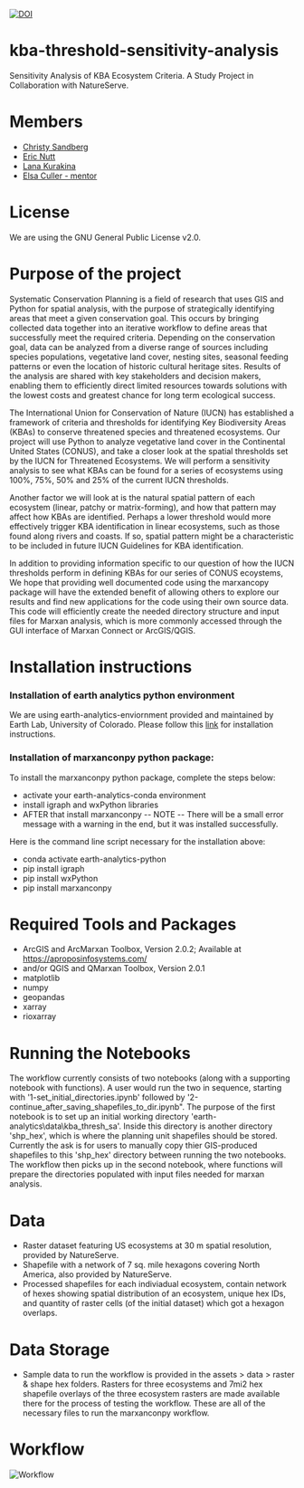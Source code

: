 [![DOI](https://zenodo.org/badge/482376890.svg)](https://zenodo.org/badge/latestdoi/482376890)

# kba-threshold-sensitivity-analysis
Sensitivity Analysis of KBA Ecosystem Criteria. A Study Project in Collaboration with NatureServe.

# Members 
* [Christy Sandberg](https://github.com/csandberg303)
* [Eric Nutt](https://github.com/ericrnutt5)
* [Lana Kurakina](https://github.com/S-Kur)
* [Elsa Culler - mentor](https://github.com/eculler)

# License
We are using the GNU General Public License v2.0.

# Purpose of the project
Systematic Conservation Planning is a field of research that uses GIS and Python for spatial analysis, with the purpose of strategically identifying areas that meet a given conservation goal. This occurs by bringing collected data together into an iterative workflow to define areas that successfully meet the required criteria. Depending on the conservation goal, data can be analyzed from a diverse range of sources including species populations, vegetative land cover, nesting sites, seasonal feeding patterns or even the location of historic cultural heritage sites. Results of the analysis are shared with key stakeholders and decision makers, enabling them to efficiently direct limited resources towards solutions with the lowest costs and greatest chance for long term ecological success.

The International Union for Conservation of Nature (IUCN) has established a framework of criteria and thresholds for identifying Key Biodiversity Areas (KBAs) to conserve threatened species and threatened ecosystems. Our project will use Python to analyze vegetative land cover in the Continental United States (CONUS), and take a closer look at the spatial thresholds set by the IUCN for Threatened Ecosystems. We will perform a sensitivity analysis to see what KBAs can be found for a series of ecosystems using 100%, 75%, 50% and 25% of the current IUCN thresholds. 

Another factor we will look at is the natural spatial pattern of each ecosystem (linear, patchy or matrix-forming), and how that pattern may affect how KBAs are identified. Perhaps a lower threshold would more effectively trigger KBA identification in linear ecosystems, such as those found along rivers and coasts. If so, spatial pattern might be a characteristic to be included in future IUCN Guidelines for KBA identification.

In addition to providing information specific to our question of how the IUCN thresholds perform in defining KBAs for our series of CONUS ecoystems, We hope that providing well documented code using the marxancopy package will have the extended benefit of allowing others to explore our results and find new applications for the code using their own source data.  This code will efficiently create the needed directory structure and input files for Marxan analysis, which is more commonly accessed through the GUI interface of Marxan Connect or ArcGIS/QGIS.

# Installation instructions
### Installation of earth analytics python environment
We are using earth-analytics-enviornment provided and maintained by Earth Lab, University of Colorado. Please follow this [link](https://www.earthdatascience.org/workshops/setup-earth-analytics-python/) for installation instructions.

### Installation of marxanconpy python package:
To install the marxanconpy python package, complete the steps below:
* activate your earth-analytics-conda environment
* install igraph and wxPython libraries
* AFTER that install marxanconpy -- NOTE -- There will be a small error message with a warning in the end, but it was installed successfully.

Here is the command line script necessary for the installation above:
* conda activate earth-analytics-python
* pip install igraph
* pip install wxPython
* pip install marxanconpy


# Required Tools and Packages
* ArcGIS and ArcMarxan Toolbox, Version 2.0.2; Available at https://aproposinfosystems.com/
* and/or QGIS and QMarxan Toolbox, Version 2.0.1
* matplotlib
* numpy
* geopandas
* xarray
* rioxarray

# Running the Notebooks
The workflow currently consists of two notebooks (along with a supporting notebook with functions).  A user would run the two in sequence, starting with '1-set_initial_directories.ipynb' followed by '2-continue_after_saving_shapefiles_to_dir.ipynb".  The purpose of the first notebook is to set up an initial working directory 'earth-analytics\data\kba_thresh_sa'.  Inside this directory is another directory 'shp_hex', which is where the planning unit shapefiles should be stored.  Currently the ask is for users to manually copy thier GIS-produced shapefiles to this 'shp_hex' directory between running the two notebooks.  The workflow then picks up in the second notebook, where functions will prepare the directories populated with input files needed for marxan analysis.

# Data
* Raster dataset featuring US ecosystems at 30 m spatial resolution, provided by NatureServe.
* Shapefile with a network of 7 sq. mile hexagons covering North America, also provided by NatureServe.
* Processed shapefiles for each indiviadual ecosystem, contain network of hexes showing spatial distribution of an ecosystem, unique hex IDs, and quantity of raster cells (of the initial dataset) which got a hexagon overlaps.

# Data Storage
* Sample data to run the workflow is provided in the assets > data > raster & shape hex folders. Rasters for three ecosystems and 7mi2 hex shapefile overlays of the three ecosystem rasters are made available there for the process of testing the workflow. These are all of the necessary files to run the marxanconpy workflow.


# Workflow
![Workflow](https://github.com/csandberg303/kba-threshold-sensitivity-analysis/blob/main/assets/figures/KBA_Threshhold_Sensitivity_Analysis_-_Workflow_Diagram.png)
